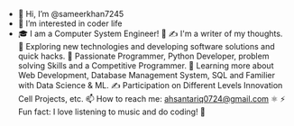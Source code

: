- 👋 Hi, I’m @sameerkhan7245
- 👀 I’m interested in coder life
- 🎓 I am a Computer System Engineer! 🐺
✍ I'm a writer of my thoughts.
🤔   Exploring new technologies and developing software solutions and quick hacks.
💼   Passionate Programmer, Python Developer, problem solving Skills and a Competitive Programmer.
🌱   Learning more about Web Development, Database Management System, SQL and Familier with Data Science & ML.
✍   Participation on Different Levels Innovation Cell Projects, etc.
📫 How to reach me: ahsantariq0724@gmail.com ⚛
⚡ Fun fact: I love listening to music and do coding! 🎸

